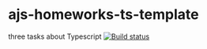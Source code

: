 # ajs-homeworks-ts-template
three tasks about Typescript
[![Build status](https://ci.appveyor.com/api/projects/status/i858run5qo4bau8o/branch/main?svg=true)](https://ci.appveyor.com/project/marinaustinovich/ajs-homeworks-ts-template/branch/main)
